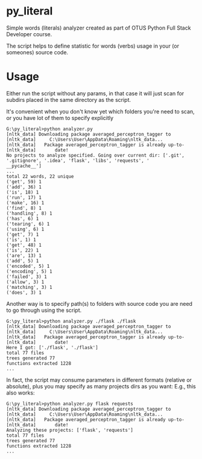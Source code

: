 # py_literal
Simple words (literals) analyzer created as part of OTUS Python Full Stack Developer course.

The script helps to define statistic for words (verbs) usage in your (or someones) source code.

# Usage
Either run the script without any params, in that case it will just scan for subdirs placed in the same directory as the script. 

It's convenient when you don't know yet which folders you're need to scan, or you have lot of them to specify explicitly
```
G:\py_literal>python analyzer.py
[nltk_data] Downloading package averaged_perceptron_tagger to
[nltk_data]     C:\Users\User\AppData\Roaming\nltk_data...
[nltk_data]   Package averaged_perceptron_tagger is already up-to-
[nltk_data]       date!
No projects to analyze specified. Going over current dir: ['.git', '.gitignore', '.idea', 'flask', 'libs', 'requests', '
__pycache__']
...
total 22 words, 22 unique
('get', 59) 1
('add', 36) 1
('is', 18) 1
('run', 17) 1
('make', 16) 1
('find', 8) 1
('handling', 8) 1
('has', 6) 1
('tearing', 6) 1
('using', 6) 1
('get', 7) 1
('is', 1) 1
('get', 48) 1
('is', 22) 1
('are', 13) 1
('add', 5) 1
('encoded', 5) 1
('encoding', 5) 1
('failed', 3) 1
('allow', 3) 1
('matching', 3) 1
('does', 3) 1
```

Another way is to specify path(s) to folders with source code you are need to go through using the script.
```
G:\py_literal>python analyzer.py ./flask ./flask
[nltk_data] Downloading package averaged_perceptron_tagger to
[nltk_data]     C:\Users\User\AppData\Roaming\nltk_data...
[nltk_data]   Package averaged_perceptron_tagger is already up-to-
[nltk_data]       date!
Here I got: ['./flask', './flask']
total 77 files
trees generated 77
functions extracted 1228
...
```

In fact, the script may consume parameters in different formats (relative or absolute), plus you may specify as many projects dirs as you want:
E.g., this also works:
```
G:\py_literal>python analyzer.py flask requests
[nltk_data] Downloading package averaged_perceptron_tagger to
[nltk_data]     C:\Users\User\AppData\Roaming\nltk_data...
[nltk_data]   Package averaged_perceptron_tagger is already up-to-
[nltk_data]       date!
Analyzing these projects: ['flask', 'requests']
total 77 files
trees generated 77
functions extracted 1228
...
```

